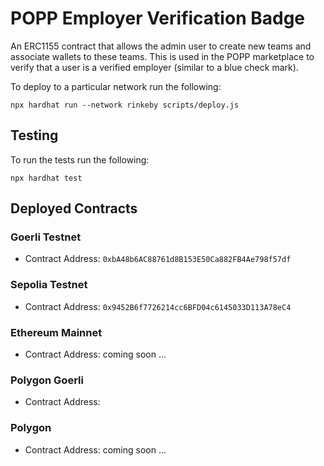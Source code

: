 # POPP Employer Verification Badge

An ERC1155 contract that allows the admin user to create new teams and associate wallets to these teams.
This is used in the POPP marketplace to verify that a user is a verified employer (similar to a blue check mark).

To deploy to a particular network run the following:
```shell
npx hardhat run --network rinkeby scripts/deploy.js
```

## Testing
To run the tests run the following:
```shell
npx hardhat test
```

## Deployed Contracts
### Goerli Testnet
- Contract Address: `0xbA48b6AC88761d8B153E50Ca882FB4Ae798f57df`
### Sepolia Testnet
- Contract Address: `0x9452B6f7726214cc6BFD04c6145033D113A78eC4`
### Ethereum Mainnet
- Contract Address:  coming soon ...
### Polygon Goerli
- Contract Address:
### Polygon
- Contract Address: coming soon ...